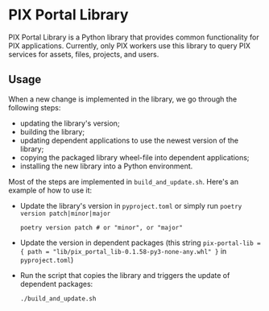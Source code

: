# PIX Portal Library

PIX Portal Library is a Python library that provides common functionality for PIX applications. Currently, only PIX workers use this library to query PIX services for assets, files, projects, and users.

## Usage

When a new change is implemented in the library, we go through the following steps:

- updating the library's version;
- building the library;
- updating dependent applications to use the newest version of the library;
- copying the packaged library wheel-file into dependent applications;
- installing the new library into a Python environment.

Most of the steps are implemented in `build_and_update.sh`. Here's an example of how to use it:

- Update the library's version in `pyproject.toml` or simply run `poetry version patch|minor|major`

  ```shell
  poetry version patch # or "minor", or "major"
  ```

- Update the version in dependent packages (this string `pix-portal-lib = { path = "lib/pix_portal_lib-0.1.58-py3-none-any.whl" }` in `pyproject.toml`)

- Run the script that copies the library and triggers the update of dependent packages:

  ```shell
  ./build_and_update.sh
  ```
